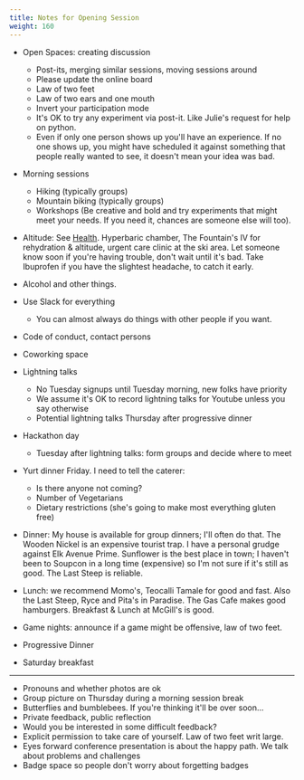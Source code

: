```yaml
---
title: Notes for Opening Session
weight: 160
---
```


- Open Spaces: creating discussion
  - Post-its, merging similar sessions, moving sessions around
  - Please update the online board
  - Law of two feet
  - Law of two ears and one mouth
  - Invert your participation mode
  - It's OK to try any experiment via post-it. Like Julie's request for help on python.
  - Even if only one person shows up you'll have an experience. If no one shows up,
    you might have scheduled it against something that people really wanted to see,
    it doesn't mean your idea was bad.

- Morning sessions
  - Hiking (typically groups)
  - Mountain biking (typically groups)
  - Workshops (Be creative and bold and try experiments that might meet
    your needs. If you need it, chances are someone else will too).

- Altitude: See [Health](/health). Hyperbaric chamber, The Fountain's IV for
  rehydration & altitude, urgent care clinic at the ski area. Let someone know
  soon if you're having trouble, don't wait until it's bad. Take Ibuprofen if
  you have the slightest headache, to catch it early.

- Alcohol and other things.

- Use Slack for everything
  - You can almost always do things with other people if you want.

- Code of conduct, contact persons

- Coworking space

- Lightning talks
  - No Tuesday signups until Tuesday morning, new folks have priority
  - We assume it's OK to record lightning talks for Youtube unless you say otherwise
  - Potential lightning talks Thursday after progressive dinner

- Hackathon day
  - Tuesday after lightning talks: form groups and decide where to meet

- Yurt dinner Friday. I need to tell the caterer:
  - Is there anyone not coming?
  - Number of Vegetarians
  - Dietary restrictions (she's going to make most everything gluten free)

- Dinner: My house is available for group dinners; I'll often do that. The
  Wooden Nickel is an expensive tourist trap. I have a personal grudge against
  Elk Avenue Prime. Sunflower is the best place in town; I haven't been to
  Soupcon in a long time (expensive) so I'm not sure if it's still as good.
  The Last Steep is reliable.

- Lunch: we recommend Momo's, Teocalli Tamale for good and fast. Also the Last
  Steep, Ryce and Pita's in Paradise. The Gas Cafe makes good hamburgers.
  Breakfast & Lunch at McGill's is good.

- Game nights: announce if a game might be offensive, law of two feet.

- Progressive Dinner

- Saturday breakfast

________________________________________

- Pronouns and whether photos are ok
- Group picture on Thursday during a morning session break
- Butterflies and bumblebees. If you're thinking it'll be over soon...
- Private feedback, public reflection
- Would you be interested in some difficult feedback?
- Explicit permission to take care of yourself. Law of two feet writ large.
- Eyes forward conference presentation is about the happy path. We talk about problems and challenges
- Badge space so people don't worry about forgetting badges

